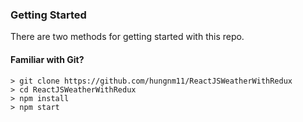 ### Getting Started

There are two methods for getting started with this repo.

#### Familiar with Git?

```
> git clone https://github.com/hungnm11/ReactJSWeatherWithRedux
> cd ReactJSWeatherWithRedux
> npm install
> npm start
```

